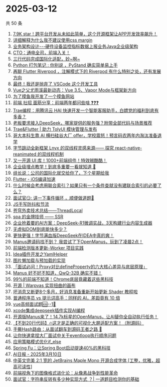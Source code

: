 # 2025-03-12

共 50 条

<!-- BEGIN JUEJIN -->
<!-- 最后更新时间 2025-03-12 00:28:19 +0800 -->
1. [7.9K star！跨平台开发从未如此简单，这个开源框架让APP开发效率飙升！](https://juejin.cn/post/7479775999526502451)
1. [详细解释为什么我不建议使用css margin](https://juejin.cn/post/7478967140378460194)
1. [业务架构设计---硬件设备监控指标数据上报业务Java企业级架构](https://juejin.cn/post/7480157532038332453)
1. [CTO：通电全司，前端入关！](https://juejin.cn/post/7479995740032745535)
1. [三行代码完成国际化适配，妙~啊~](https://juejin.cn/post/7480076971226284058)
1. [Python 打包笔记 :  你别说 ，PyStand 确实简单易上手](https://juejin.cn/post/7479387138510110732)
1. [再聊 Flutter Riverpod ，注解模式下的 Riverpod 有什么特别之处，还有发展方向](https://juejin.cn/post/7479474972849143844)
1. [最终！我还是抛弃了 VSCode 这个开发工具](https://juejin.cn/post/7479799473935515660)
1. [Vue之父尤雨溪最新动态：Vue 3.5、Vapor Mode与框架新方向](https://juejin.cn/post/7479036294875381796)
1. [为了摸鱼我开发了一个摸鱼网站](https://juejin.cn/post/7480267450286653455)
1. [前端 社招 面筋分享：前端两年都问些啥 ❓️❓️❓️](https://juejin.cn/post/7480009518175338531)
1. [Trae编程：用腾讯云 HAI 快速开发一个智能客服助手，白嫖党的福利到底有多香？](https://juejin.cn/post/7479434217941270565)
1. [老板要求接入DeepSeek，哪家提供的服务强？附带全部代码与场景推荐](https://juejin.cn/post/7479431076207362100)
1. [Trae&Flutter | 助力 TolyUI 模块管理与发布](https://juejin.cn/post/7479331614620925963)
1. [哥大本科生靠 AI 横扫硅谷大厂 offer，学校震怒！预言码农两年内淘汰准备退学](https://juejin.cn/post/7479996480930938920)
1. [字节跳动全新框架 Lnyx 的双线程灵感来源—— 探究 react-native-reanimated 的双线程机制](https://juejin.cn/post/7479245589928394804)
1. [又一开源 UI 库！1000+前端组件！特效贼酷酷！](https://juejin.cn/post/7480061880922193954)
1. [企业级埋点教学！到底多重要一看就知道 🦾](https://juejin.cn/post/7480160283312390144)
1. [组长说：公司的国际化就交给你了，下个星期给我](https://juejin.cn/post/7480267450286800911)
1. [Flutter - iOS编译加速](https://juejin.cn/post/7479399201999683584)
1. [什么时候会考虑用联合索引？如果只有一个条件查就没有建联合索引的必要了么？](https://juejin.cn/post/7479996480932298792)
1. [面试官😏: 讲一下事件循环 ，顺便做道题🤪](https://juejin.cn/post/7479387138509914124)
1. [JS手写防抖和节流](https://juejin.cn/post/7479343249363435556)
1. [苍穹外卖技术总结——ThreadLocal](https://juejin.cn/post/7479007185517084707)
1. [spa 的金牌技师 —— SSR](https://juejin.cn/post/7480065614042333184)
1. [企业抢着要的AI方案：DeepSeek-R1微调实战，3天构建行业内容生成器](https://juejin.cn/post/7479399201999486976)
1. [无虚拟DOM到底能快多少？](https://juejin.cn/post/7480069116461088822)
1. [更快更强！字节满血版DeepSeek在IDEA中真的爽！](https://juejin.cn/post/7479726842171473958)
1. [Manus邀请码找不到？ 我尝试了下OpenManus，玩到了凌晨2点！](https://juejin.cn/post/7478989325494042633)
1. [前端检测版本更新-Worker 项目实践](https://juejin.cn/post/7479940845383647270)
1. [Idea插件开发之YamlHelper](https://juejin.cn/post/7479225933061734426)
1. [图片懒加载与预加载的实现](https://juejin.cn/post/7480033183637110793)
1. [「面试必问！Proxy对比defineProperty的六大核心差异与底层原理」](https://juejin.cn/post/7479452347714928703)
1. [Manus 好不好不知道，QwQ-32B 确实不错！](https://juejin.cn/post/7479227620371365940)
1. [99%的前端不知道！Chrome底层竟藏着这些黑科技](https://juejin.cn/post/7479994388023640118)
1. [开源 | Warpvas 实现扭曲的画布](https://juejin.cn/post/7479345270699474956)
1. [坏消息又断更8个多月，好消息准备重新开始更新 Shader 教程啦](https://juejin.cn/post/7480087984311222311)
1. [普通程序员 vs 提示词高手：同样的 AI，差距竟有 10 倍](https://juejin.cn/post/7479043382138191912)
1. [vue高频面试题🆘--1🎯](https://juejin.cn/post/7479227702601613362)
1. [xcode集成deepseek插件实现AI编程](https://juejin.cn/post/7479084726709288979)
1. [开源版Manus来了！14.7k标星的OpenManus，让AI替你全自动执行任务！](https://juejin.cn/post/7479050041421692955)
1. [【不到20行代码】🔥这才是正确的可视化大屏适配方案！（附源码）](https://juejin.cn/post/7480157532038512677)
1. [手撕Hash路由：从面试翻车到源码王者之路 🚀](https://juejin.cn/post/7479350849056571444)
1. [让你快速拿捏大厂面试中关于eventloop执行顺序问题](https://juejin.cn/post/7479227702600745010)
1. [应用策略模式优化if_else](https://juejin.cn/post/7480180932038262821)
1. [Spring Fu：让Spring Boot启动提速40%的黑科技](https://juejin.cn/post/7479651468341182516)
1. [AI日报 - 2025年3月10日](https://juejin.cn/post/7479452347714764863)
1. [中英文完美 2:1 宽的 JetBrains Maple Mono 开源合成字体 [工整，优雅，超高可读性]](https://juejin.cn/post/7478960372711981110)
1. [前端视角下的图像格式进化论：从像素战争到性能革命](https://juejin.cn/post/7479452347715747903)
1. [面试官：字符串反转有多少种实现方式 ？| 一道题目检测你的基础](https://juejin.cn/post/7479387138509783052)
<!-- END JUEJIN -->